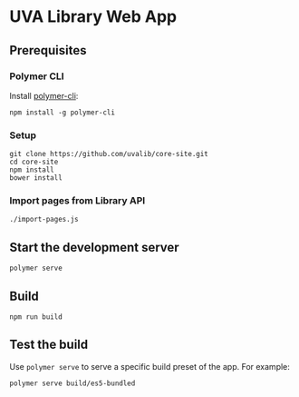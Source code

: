 # UVA Library Web App

## Prerequisites

### Polymer CLI

Install [polymer-cli](https://github.com/Polymer/polymer-cli):

    npm install -g polymer-cli

### Setup

    git clone https://github.com/uvalib/core-site.git
    cd core-site
    npm install
    bower install

### Import pages from Library API

    ./import-pages.js

## Start the development server

    polymer serve

## Build

    npm run build

## Test the build

Use `polymer serve` to serve a specific build preset of the app. For example:

    polymer serve build/es5-bundled
